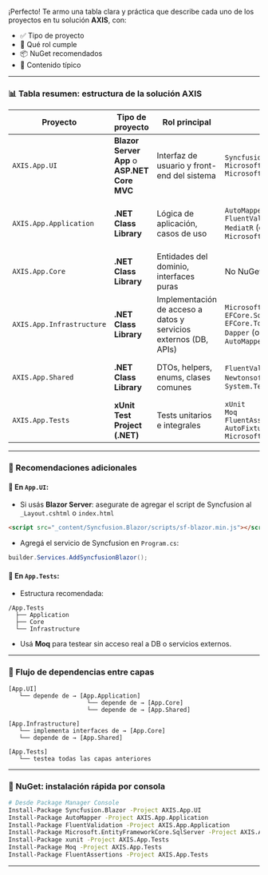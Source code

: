 ¡Perfecto! Te armo una tabla clara y práctica que describe cada uno de los proyectos en tu solución **AXIS**, con:

* ✅ Tipo de proyecto
* 🧱 Qué rol cumple
* 📦 NuGet recomendados
* 🧩 Contenido típico

---

### 📊 Tabla resumen: estructura de la solución AXIS

| Proyecto                  | Tipo de proyecto                             | Rol principal                                                    | NuGet recomendados                                                                                             | Contenido recomendado                                                               |
| ------------------------- | -------------------------------------------- | ---------------------------------------------------------------- | -------------------------------------------------------------------------------------------------------------- | ----------------------------------------------------------------------------------- |
| `AXIS.App.UI`             | **Blazor Server App** o **ASP.NET Core MVC** | Interfaz de usuario y front-end del sistema                      | `Syncfusion.Blazor`<br>`Microsoft.AspNetCore.Components.Web`<br>`Microsoft.Extensions.Http`                    | - Páginas (`.razor` o `.cshtml`)<br>- Layouts<br>- Startup/Program.cs<br>- Login UI |
| `AXIS.App.Application`    | **.NET Class Library**                       | Lógica de aplicación, casos de uso                               | `AutoMapper`<br>`FluentValidation`<br>`MediatR` (opcional)<br>`Microsoft.Extensions.DependencyInjection`       | - Interfaces de servicios<br>- Casos de uso (por ej. `CreateUserUseCase.cs`)        |
| `AXIS.App.Core`           | **.NET Class Library**                       | Entidades del dominio, interfaces puras                          | No NuGet externo obligatorio                                                                                   | - Entidades (por ej. `User.cs`)<br>- Interfaces (`IUserRepository.cs`)              |
| `AXIS.App.Infrastructure` | **.NET Class Library**                       | Implementación de acceso a datos y servicios externos (DB, APIs) | `Microsoft.EntityFrameworkCore`<br>`EFCore.SqlServer`<br>`EFCore.Tools`<br>`Dapper` (opcional)<br>`AutoMapper` | - Repositorios (`UserRepository.cs`)<br>- Mapeo EF<br>- DB Context                  |
| `AXIS.App.Shared`         | **.NET Class Library**                       | DTOs, helpers, enums, clases comunes                             | `FluentValidation`<br>`Newtonsoft.Json` (opcional)<br>`System.Text.Json`                                       | - DTOs (`UserDto.cs`)<br>- Validadores<br>- Constantes<br>- Enums                   |
| `AXIS.App.Tests`          | **xUnit Test Project (.NET)**                | Tests unitarios e integrales                                     | `xUnit`<br>`Moq`<br>`FluentAssertions`<br>`AutoFixture`<br>`Microsoft.NET.Test.Sdk`                            | - Tests por capa: Application, Core, Infrastructure<br>- Mockeos                    |

---

### 📝 Recomendaciones adicionales

#### 🔧 En `App.UI`:

* Si usás **Blazor Server**: asegurate de agregar el script de Syncfusion al `_Layout.cshtml` o `index.html`

```html
<script src="_content/Syncfusion.Blazor/scripts/sf-blazor.min.js"></script>
```

* Agregá el servicio de Syncfusion en `Program.cs`:

```csharp
builder.Services.AddSyncfusionBlazor();
```

#### 🧪 En `App.Tests`:

* Estructura recomendada:

```
/App.Tests
  ├── Application
  ├── Core
  └── Infrastructure
```

* Usá **Moq** para testear sin acceso real a DB o servicios externos.

---

### 🧭 Flujo de dependencias entre capas

```
[App.UI]
   └── depende de → [App.Application]
                      └── depende de → [App.Core]
                      └── depende de → [App.Shared]

[App.Infrastructure]
   └── implementa interfaces de → [App.Core]
   └── depende de → [App.Shared]

[App.Tests]
   └── testea todas las capas anteriores
```

---

### 🧰 NuGet: instalación rápida por consola

```bash
# Desde Package Manager Console
Install-Package Syncfusion.Blazor -Project AXIS.App.UI
Install-Package AutoMapper -Project AXIS.App.Application
Install-Package FluentValidation -Project AXIS.App.Application
Install-Package Microsoft.EntityFrameworkCore.SqlServer -Project AXIS.App.Infrastructure
Install-Package xunit -Project AXIS.App.Tests
Install-Package Moq -Project AXIS.App.Tests
Install-Package FluentAssertions -Project AXIS.App.Tests
```

---



<!--stackedit_data:
eyJoaXN0b3J5IjpbMTQ1NjU4NjQ0M119
-->